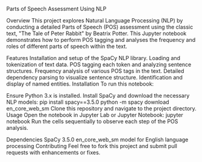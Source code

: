 Parts of Speech Assessment Using NLP

Overview
This project explores Natural Language Processing (NLP) by conducting a detailed Parts of Speech (POS) assessment using the classic text, "The Tale of Peter Rabbit" by Beatrix Potter. This Jupyter notebook demonstrates how to perform POS tagging and analyses the frequency and roles of different parts of speech within the text.

Features
Installation and setup of the SpaCy NLP library.
Loading and tokenization of text data.
POS tagging each token and analyzing sentence structures.
Frequency analysis of various POS tags in the text.
Detailed dependency parsing to visualize sentence structure.
Identification and display of named entities.
Installation
To run this notebook:

Ensure Python 3.x is installed.
Install SpaCy and download the necessary NLP models:
pip install spacy==3.5.0
python -m spacy download en_core_web_sm
Clone this repository and navigate to the project directory.
Usage
Open the notebook in Jupyter Lab or Jupyter Notebook:
jupyter notebook
Run the cells sequentially to observe each step of the POS analysis.

Dependencies
SpaCy 3.5.0
en_core_web_sm model for English language processing
Contributing
Feel free to fork this project and submit pull requests with enhancements or fixes.
